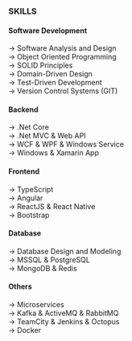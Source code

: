 ### SKILLS

#### Software Development
→ Software Analysis and Design
<br />
→ Object Oriented Programming
<br />
→ SOLID Principles
<br />
→ Domain-Driven Design
<br />
→ Test-Driven Development
<br />
→ Version Control Systems (GIT)

#### Backend
→  .Net Core
<br />
→  .Net MVC & Web API
<br />
→  WCF & WPF & Windows Service
<br />
→  Windows & Xamarin App

#### Frontend
→  TypeScript
<br />
→  Angular
<br />
→  ReactJS & React Native
<br />
→  Bootstrap

#### Database
→  Database Design and Modeling
<br />
→  MSSQL & PostgreSQL
<br />
→  MongoDB & Redis

#### Others
→  Microservices
<br />
→  Kafka & ActiveMQ & RabbitMQ
<br />
→  TeamCity & Jenkins & Octopus
<br />
→  Docker